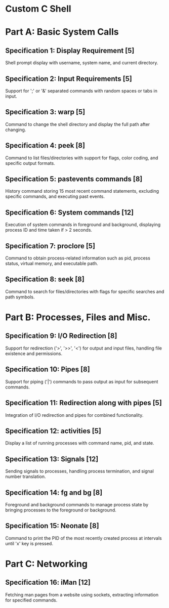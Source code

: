 # Custom C Shell

# Part A: Basic System Calls

## Specification 1: Display Requirement [5]
Shell prompt display with username, system name, and current directory.

## Specification 2: Input Requirements [5]
Support for ';' or '&' separated commands with random spaces or tabs in input.

## Specification 3: warp [5]
Command to change the shell directory and display the full path after changing.

## Specification 4: peek [8]
Command to list files/directories with support for flags, color coding, and specific output formats.

## Specification 5: pastevents commands [8]
History command storing 15 most recent command statements, excluding specific commands, and executing past events.

## Specification 6: System commands [12]
Execution of system commands in foreground and background, displaying process ID and time taken if > 2 seconds.

## Specification 7: proclore [5]
Command to obtain process-related information such as pid, process status, virtual memory, and executable path.

## Specification 8: seek [8]
Command to search for files/directories with flags for specific searches and path symbols.

# Part B: Processes, Files and Misc.

## Specification 9: I/O Redirection [8]
Support for redirection ('>', '>>', '<') for output and input files, handling file existence and permissions.

## Specification 10: Pipes [8]
Support for piping ('|') commands to pass output as input for subsequent commands.

## Specification 11: Redirection along with pipes [5]
Integration of I/O redirection and pipes for combined functionality.

## Specification 12: activities [5]
Display a list of running processes with command name, pid, and state.

## Specification 13: Signals [12]
Sending signals to processes, handling process termination, and signal number translation.

## Specification 14: fg and bg [8]
Foreground and background commands to manage process state by bringing processes to the foreground or background.

## Specification 15: Neonate [8]
Command to print the PID of the most recently created process at intervals until 'x' key is pressed.

# Part C: Networking

## Specification 16: iMan [12]
Fetching man pages from a website using sockets, extracting information for specified commands.
